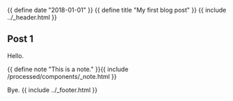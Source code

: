 {{ define date "2018-01-01" }}
{{ define title "My first blog post" }}
{{ include ../_header.html }}

## Post 1

Hello.

{{ define note "This is a note." }}{{ include /processed/components/_note.html }}

Bye.
{{ include ../_footer.html }}